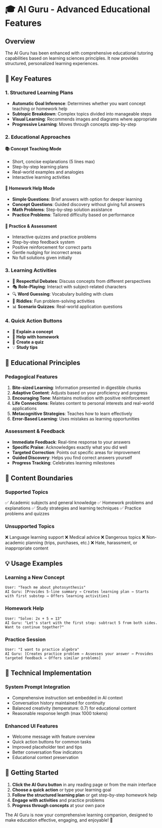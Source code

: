 # 🎓 AI Guru - Advanced Educational Features

## Overview
The AI Guru has been enhanced with comprehensive educational tutoring capabilities based on learning sciences principles. It now provides structured, personalized learning experiences.

## 🌟 Key Features

### 1. **Structured Learning Plans**
- **Automatic Goal Inference**: Determines whether you want concept teaching or homework help
- **Subtopic Breakdown**: Complex topics divided into manageable steps
- **Visual Learning**: Recommends images and diagrams where appropriate
- **Progressive Learning**: Moves through concepts step-by-step

### 2. **Educational Approaches**

#### 📚 **Concept Teaching Mode**
- Short, concise explanations (5 lines max)
- Step-by-step learning plans
- Real-world examples and analogies
- Interactive learning activities

#### 📝 **Homework Help Mode**
- **Simple Questions**: Brief answers with option for deeper learning
- **Concept Questions**: Guided discovery without giving full answers
- **Math Problems**: Step-by-step solution assistance
- **Practice Problems**: Tailored difficulty based on performance

#### 🧠 **Practice & Assessment**
- Interactive quizzes and practice problems
- Step-by-step feedback system
- Positive reinforcement for correct parts
- Gentle nudging for incorrect areas
- No full solutions given initially

### 3. **Learning Activities**
- 💬 **Respectful Debates**: Discuss concepts from different perspectives
- 🎭 **Role-Playing**: Interact with subject-related characters
- 🔍 **Word Guessing**: Vocabulary building with clues
- 🧩 **Riddles**: Fun problem-solving activities
- 📊 **Scenario Quizzes**: Real-world application questions

### 4. **Quick Action Buttons**
- 📖 **Explain a concept**
- 📝 **Help with homework** 
- 🧠 **Create a quiz**
- 💡 **Study tips**

## 🎯 Educational Principles

### **Pedagogical Features**
1. **Bite-sized Learning**: Information presented in digestible chunks
2. **Adaptive Content**: Adjusts based on your proficiency and progress
3. **Encouraging Tone**: Maintains motivation with positive reinforcement
4. **Life Connections**: Relates content to personal interests and real-world applications
5. **Metacognitive Strategies**: Teaches how to learn effectively
6. **Error-Based Learning**: Uses mistakes as learning opportunities

### **Assessment & Feedback**
- **Immediate Feedback**: Real-time response to your answers
- **Specific Praise**: Acknowledges exactly what you did well
- **Targeted Correction**: Points out specific areas for improvement
- **Guided Discovery**: Helps you find correct answers yourself
- **Progress Tracking**: Celebrates learning milestones

## 🚫 Content Boundaries

### **Supported Topics**
✅ Academic subjects and general knowledge
✅ Homework problems and explanations
✅ Study strategies and learning techniques
✅ Practice problems and quizzes

### **Unsupported Topics**
❌ Language learning support
❌ Medical advice
❌ Dangerous topics
❌ Non-academic planning (trips, purchases, etc.)
❌ Hate, harassment, or inappropriate content

## 💡 Usage Examples

### **Learning a New Concept**
```
User: "Teach me about photosynthesis"
AI Guru: [Provides 5-line summary → Creates learning plan → Starts with first substep → Offers learning activities]
```

### **Homework Help**
```
User: "Solve: 2x + 5 = 13"
AI Guru: "Let's start with the first step: subtract 5 from both sides. Want to continue together?"
```

### **Practice Session**
```
User: "I want to practice algebra"
AI Guru: [Creates practice problem → Assesses your answer → Provides targeted feedback → Offers similar problems]
```

## 🔧 Technical Implementation

### **System Prompt Integration**
- Comprehensive instruction set embedded in AI context
- Conversation history maintained for continuity
- Balanced creativity (temperature: 0.7) for educational content
- Reasonable response length (max 1000 tokens)

### **Enhanced UI Features**
- Welcome message with feature overview
- Quick action buttons for common tasks
- Improved placeholder text and tips
- Better conversation flow indicators
- Educational context preservation

## 🎉 Getting Started

1. **Click the AI Guru button** in any reading page or from the main interface
2. **Choose a quick action** or type your learning goal
3. **Follow the structured learning plan** or get step-by-step homework help
4. **Engage with activities** and practice problems
5. **Progress through concepts** at your own pace

The AI Guru is now your comprehensive learning companion, designed to make education effective, engaging, and enjoyable! 🌟

